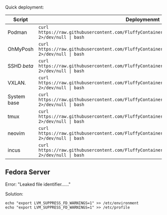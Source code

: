 Quick deployment: 


|   Script   |                                                  Deploymenmt                                                      |
|------------|-------------------------------------------------------------------------------------------------------------------|
|Podman      |```curl https://raw.githubusercontent.com/FluffyContainers/deployment/master/src/podman.sh 2>/dev/null \| bash```  |
|OhMyPosh    |```curl https://raw.githubusercontent.com/FluffyContainers/deployment/master/src/posh.sh 2>/dev/null \| bash```    |
|SSHD *beta* |```curl https://raw.githubusercontent.com/FluffyContainers/deployment/master/src/sshd.sh 2>/dev/null \| bash```    |
|VXLAN.      |```curl https://raw.githubusercontent.com/FluffyContainers/deployment/master/src/vxlan.sh 2>/dev/null \| bash```   |
|System base |```curl https://raw.githubusercontent.com/FluffyContainers/deployment/master/src/system.sh 2>/dev/null \| bash```  |
|tmux        |```curl https://raw.githubusercontent.com/FluffyContainers/deployment/master/src/tmux.sh 2>/dev/null \| bash```    |
|neovim      |```curl https://raw.githubusercontent.com/FluffyContainers/deployment/master/src/neovim.sh 2>/dev/null \| bash```  |
|incus       |```curl https://raw.githubusercontent.com/FluffyContainers/deployment/master/src/incus.sh 2>/dev/null \| bash```   |


Fedora Server
--
Error: "Leaked file identifier......"

Solution: 
```
echo "export LVM_SUPPRESS_FD_WARNINGS=1" >> /etc/environment
echo "export LVM_SUPPRESS_FD_WARNINGS=1" >> /etc/profile
```
